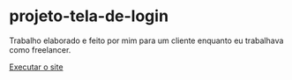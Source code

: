 # projeto-tela-de-login
 Trabalho elaborado e feito por mim para um cliente enquanto eu trabalhava como freelancer.

<a href="https://github.com/HenriqueRMesquita/projeto-tela-de-login/blob/main/index.html"> Executar o site </a>
